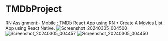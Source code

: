 # TMDbProject
RN Assignment:- Mobile : TMDb React App using RN •⁠  ⁠Create A Movies List App using React Native. 
![Screenshot_20240305_004500](https://github.com/RanaHammadAkbarAliJatu/TMDbProject/assets/49291906/0e12bbac-f7c2-4fb7-99a3-05744c276316)
![Screenshot_20240305_004457](https://github.com/RanaHammadAkbarAliJatu/TMDbProject/assets/49291906/a8f1769a-ff9c-40a5-891f-c1f20e9e95c2)
![Screenshot_20240305_004450](https://github.com/RanaHammadAkbarAliJatu/TMDbProject/assets/49291906/2d513307-9495-4c8b-9772-b63b7a7f9219)
